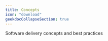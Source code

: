 ```yaml
---
title: Concepts
icon: "download"
geekdocCollapseSection: true
---
```


Software delivery concepts and best practices
